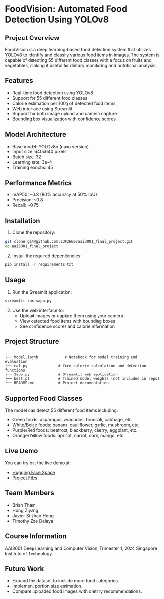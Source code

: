 # FoodVision: Automated Food Detection Using YOLOv8

## Project Overview
FoodVision is a deep learning-based food detection system that utilizes YOLOv8 to identify and classify various food items in images. The system is capable of detecting 55 different food classes with a focus on fruits and vegetables, making it useful for dietary monitoring and nutritional analysis.

## Features
- Real-time food detection using YOLOv8
- Support for 55 different food classes
- Calorie estimation per 100g of detected food items
- Web interface using Streamlit
- Support for both image upload and camera capture
- Bounding box visualization with confidence scores

## Model Architecture
- Base model: YOLOv8n (nano version)
- Input size: 640x640 pixels
- Batch size: 32
- Learning rate: 3e-4
- Training epochs: 45

## Performance Metrics
- mAP50: ~0.8 (80% accuracy at 50% IoU)
- Precision: ~0.8
- Recall: ~0.75

## Installation

1. Clone the repository:
```bash
git clone git@github.com:2302660/aai3001_final_project.git
cd aai3001_final_project
```

2. Install the required dependencies:
```bash
pip install -r requirements.txt
```

## Usage

1. Run the Streamlit application:
```bash
streamlit run Sapp.py
```

2. Use the web interface to:
   - Upload images or capture them using your camera
   - View detected food items with bounding boxes
   - See confidence scores and calorie information

## Project Structure
```
.
├── Model.ipynb            # Notebook for model training and evaluation
├── cal.py              # Core calorie calculation and detection functions
├── Sapp.py             # Streamlit web application
├── best.pt             # Trained model weights (not included in repo)
└── README.md           # Project documentation
```

## Supported Food Classes
The model can detect 55 different food items including:
- Green foods: asparagus, avocados, broccoli, cabbage, etc.
- White/Beige foods: banana, cauliflower, garlic, mushroom, etc.
- Purple/Red foods: beetroot, blackberry, cherry, eggplant, etc.
- Orange/Yellow foods: apricot, carrot, corn, mango, etc.

## Live Demo
You can try out the live demo at:
- [Hugging Face Space](https://nightey3s-aai3001-final-project.hf.space/)
- [Project Files](https://huggingface.co/spaces/nightey3s/aai3001_final_project/tree/main)

## Team Members
- Brian Tham
- Hong Ziyang
- Javier Si Zhao Hong
- Timothy Zoe Delaya

## Course Information
AAI3001 Deep Learning and Computer Vision, Trimester 1, 2024
Singapore Institute of Technology

## Future Work
- Expand the dataset to include more food categories.
- Implement portion size estimation.
- Compare uploaded food images with dietary recommendations.